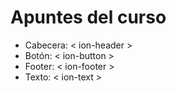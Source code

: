 # Apuntes del curso

* Cabecera: < ion-header >
* Botón: < ion-button >
* Footer: < ion-footer >
* Texto: < ion-text >